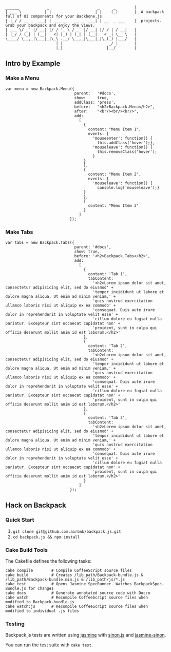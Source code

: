     ______            _                     _      _        |
    | ___ \          | |                   | |    (_)       |  A backpack full of UI components for your Backbone.js
    | |_/ / __ _  ___| | ___ __   __ _  ___| | __  _ ___    |  projects. Grab your backpack and enjoy the Views. 
    | ___ \/ _` |/ __| |/ / '_ \ / _` |/ __| |/ / | / __|   |
    | |_/ / (_| | (__|   <| |_) | (_| | (__|   < _| \__ \   |
    \____/ \__,_|\___|_|\_\ .__/ \__,_|\___|_|\_(_) |___/   |
                          | |                    _/ |       |
                          |_|                   |__/        |

## Intro by Example

### Make a Menu

    var menu = new Backpack.Menu({ 
                                  parent:   '#docs',
                                  show:     true,
                                  addClass: 'press',
                                  before:   "<h2>Backpack.Menu</h2>",
                                  after:    "<br/><br/><br/>",
                                  add: 
                                    [
                                      {
                                        content: "Menu Item 1", 
                                        events: { 
                                          'mouseenter': function() {
                                            this.addClass('hover');},
                                          'mouseleave': function() {
                                            this.removeClass('hover');
                                          } 
                                      }
                                      }, 
                                      {
                                        content: "Menu Item 2",
                                        events: {
                                          'mouseleave': function() {
                                            console.log('mouseleave');}
                                      }                        
                                      },
                                      {
                                        content: "Menu Item 3"            
                                      }
                                    ]
                                });

### Make Tabs

    var tabs = new Backpack.Tabs({
                                  parent: '#docs',
                                  show: true,
                                  before: '<h2>Backpack.Tabs</h2>',
                                  add: 
                                    [
                                      {
                                        content: 'Tab 1',
                                        tabContent: 
                                          '<h2>Lorem ipsum dolor sit amet, consectetur adipisicing elit, sed do eiusmod' +
                                          'tempor incididunt ut labore et dolore magna aliqua. Ut enim ad minim veniam,' +
                                          'quis nostrud exercitation ullamco laboris nisi ut aliquip ex ea commodo' +
                                          'consequat. Duis aute irure dolor in reprehenderit in voluptate velit esse' +
                                          'cillum dolore eu fugiat nulla pariatur. Excepteur sint occaecat cupidatat non' +
                                          'proident, sunt in culpa qui officia deserunt mollit anim id est laborum.</h2>'
                                      },
                                      {
                                        content: 'Tab 2',
                                        tabContent: 
                                          '<h2>Lorem ipsum dolor sit amet, consectetur adipisicing elit, sed do eiusmod' +
                                          'tempor incididunt ut labore et dolore magna aliqua. Ut enim ad minim veniam,' +
                                          'quis nostrud exercitation ullamco laboris nisi ut aliquip ex ea commodo' +
                                          'consequat. Duis aute irure dolor in reprehenderit in voluptate velit esse' +
                                          'cillum dolore eu fugiat nulla pariatur. Excepteur sint occaecat cupidatat non' +
                                          'proident, sunt in culpa qui officia deserunt mollit anim id est laborum.</h2>'
                                      },
                                      {
                                        content: 'Tab 3',
                                        tabContent: 
                                          '<h2>Lorem ipsum dolor sit amet, consectetur adipisicing elit, sed do eiusmod' +
                                          'tempor incididunt ut labore et dolore magna aliqua. Ut enim ad minim veniam,' +
                                          'quis nostrud exercitation ullamco laboris nisi ut aliquip ex ea commodo' +
                                          'consequat. Duis aute irure dolor in reprehenderit in voluptate velit esse' +
                                          'cillum dolore eu fugiat nulla pariatur. Excepteur sint occaecat cupidatat non' +
                                          'proident, sunt in culpa qui officia deserunt mollit anim id est laborum.</h2>'
                                      }
                                    ]
                                });


## Hack on Backpack

### Quick Start

1. `git clone git@github.com:airbnb/backpack.js.git`
1. `cd backpack.js && npm install`

### Cake Build Tools

The Cakefile defines the following tasks:

    cake compile        # Compile CoffeeScript source files
    cake build          # Creates /lib_path/Backpack-bundle.js & /lib_path/Backpack-bundle.min.js & /lib_path/js/*.js
    cake test           # Opens Jasmine SpecRunner. Watches BackpackSpec-Bundle.js for changes
    cake docs           # Generate annotated source code with Docco
    cake watch          # Recompile CoffeeScript source files when modified to Backpack-bundle.js
    cake watch:js       # Recompile CoffeeScript source files when modified to individual .js files

### Testing

Backpack.js tests are written using [jasmine](http://pivotal.github.com/jasmine/) with [sinon.js](https://github.com/cjohansen/Sinon.JS) and [jasmine-sinon](https://github.com/froots/jasmine-sinon).

You can run the test suite with `cake test`.